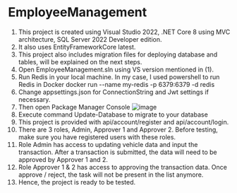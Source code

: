 # EmployeeManagement
1. This project is created using Visual Studio 2022, .NET Core 8 using MVC architecture, SQL Server 2022 Developer edition.
2. It also uses EntityFrameworkCore latest.
3. This project also includes migration files for deploying database and tables, will be explained on the next steps.
4. Open EmployeeManagement.sln using VS version mentioned in (1).
5. Run Redis in your local machine. In my case, I used powershell to run Redis in Docker
   docker run --name my-redis -p 6379:6379 -d redis
8. Change appsettings.json for ConnectionString and Jwt settings if necessary.
9. Then open Package Manager Console
   ![image](https://github.com/user-attachments/assets/cb1767e8-0b59-453e-a643-99ab4556b4ad)
10. Execute command Update-Database to migrate to your database
11. This project is provided with api/account/register and api/account/login. 
12. There are 3 roles, Admin, Approver 1 and Approver 2. Before testing, make sure you have registered users with these roles.
13. Role Admin has access to updating vehicle data and input the transaction. After a transaction is submitted, the data will need to be approved by Approver 1 and 2.
14. Role Approver 1 & 2 has access to approving the transaction data. Once approve / reject, the task will not be present in the list anymore.
15. Hence, the project is ready to be tested. 
